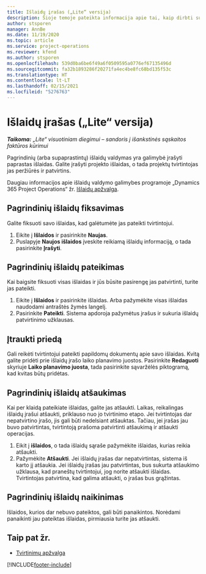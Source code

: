 ```yaml
---
title: Išlaidų įrašas („Lite“ versija)
description: Šioje temoje pateikta informacija apie tai, kaip dirbti su išlaidų įrašu „Lite“ visuotiniame diegime.
author: stsporen
manager: AnnBe
ms.date: 11/19/2020
ms.topic: article
ms.service: project-operations
ms.reviewer: kfend
ms.author: stsporen
ms.openlocfilehash: 539d0ba6be6f49a6f0509595a0776ef67135496d
ms.sourcegitcommit: fa32b1893286f20271fa4ec4be8fc68bd135f53c
ms.translationtype: HT
ms.contentlocale: lt-LT
ms.lasthandoff: 02/15/2021
ms.locfileid: "5276763"
---
```

# <a name="expense-entry-lite"></a>Išlaidų įrašas („Lite“ versija)

_**Taikoma:** „Lite“ visuotiniam diegimui – sandoris į išankstinės sąskaitos faktūros kūrimui_

Pagrindinių (arba supaprastintų) išlaidų valdymas yra galimybė įrašyti paprastas išlaidas. Galite įrašyti projekto išlaidas, o tada projektų tvirtintojas jas peržiūrės ir patvirtins.

Daugiau informacijos apie išlaidų valdymo galimybes programoje „Dynamics 365 Project Operations“ žr. [Išlaidų apžvalga](expense-overview.md).

## <a name="capture-a-basic-expense"></a>Pagrindinių išlaidų fiksavimas

Galite fiksuoti savo išlaidas, kad galėtumėte jas pateikti tvirtintojui.

1. Eikite į **Išlaidos** ir pasirinkite **Naujas**.
2. Puslapyje **Naujos išlaidos** įveskite reikiamą išlaidų informaciją, o tada pasirinkite **Įrašyti**.

## <a name="submit-a-basic-expense"></a>Pagrindinių išlaidų pateikimas

Kai baigsite fiksuoti visas išlaidas ir jūs būsite pasirengę jas patvirtinti, turite jas pateikti.

1. Eikite į **Išlaidos** ir pasirinkite išlaidas. Arba pažymėkite visas išlaidas naudodami antraštės žymės langelį.
2. Pasirinkite **Pateikti**. Sistema apdoroja pažymėtus įrašus ir sukuria išlaidų patvirtinimo užklausas.

## <a name="add-an-attachment"></a>Įtraukti priedą

Gali reikėti tvirtintojui pateikti papildomų dokumentų apie savo išlaidas. Kvitą galite pridėti prie išlaidų įrašo laiko planavimo juostos. Pasirinkite **Redaguoti** skyriuje **Laiko planavimo juosta**, tada pasirinkite sąvaržėlės piktogramą, kad kvitas būtų pridėtas.

## <a name="recall-a-basic-expense"></a>Pagrindinių išlaidų atšaukimas

Kai per klaidą pateikiate išlaidas, galite jas atšaukti. Laikas, reikalingas išlaidų įrašui atšaukti, priklauso nuo jo tvirtinimo etapo.  Jei tvirtintojas dar nepatvirtino įrašo, jis gali būti nedelsiant atšauktas. Tačiau, jei įrašas jau buvo patvirtintas, tvirtintoją prašoma patvirtinti atšaukimą ir atšaukti operacijas.

1. Eikit į **išlaidos**, o tada išlaidų sąraše pažymėkite išlaidas, kurias reikia atšaukti.
2. Pažymėkite **Atšaukti**. Jei išlaidų įrašas dar nepatvirtintas, sistema iš karto jį atšaukia. Jei išlaidų įrašas jau patvirtintas, bus sukurta atšaukimo užklausa, kad praneštų tvirtintojui, jog norite atšaukti išlaidas. Tvirtintojas patvirtina, kad galima atšaukti, o įrašas bus grąžintas.

## <a name="delete-a-basic-expense"></a>Pagrindinių išlaidų naikinimas

Išlaidos, kurios dar nebuvo pateiktos, gali būti panaikintos. Norėdami panaikinti jau pateiktas išlaidas, pirmiausia turite jas atšaukti.

## <a name="see-also"></a>Taip pat žr.

- [Tvirtinimų apžvalga](../approvals/approvals-overview.md)


[!INCLUDE[footer-include](../includes/footer-banner.md)]